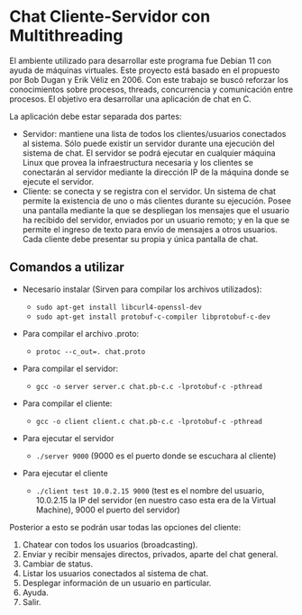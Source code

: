 # Chat Cliente-Servidor con Multithreading

El ambiente utilizado para desarrollar este programa fue Debian 11 con ayuda de máquinas virtuales. Este proyecto está basado en el propuesto por Bob Dugan y Erik Véliz en 2006. Con este trabajo se buscó reforzar los conocimientos sobre procesos, threads, concurrencia y comunicación entre procesos. El objetivo era desarrollar una aplicación de chat en C.

La aplicación debe estar separada dos partes:
- Servidor: mantiene una lista de todos los clientes/usuarios conectados al sistema. Sólo puede existir un servidor durante una ejecución del sistema de chat. El servidor se podrá ejecutar en cualquier máquina Linux que provea la infraestructura necesaria y los clientes se conectarán al servidor mediante la dirección IP de la máquina donde se ejecute el servidor.
- Cliente: se conecta y se registra con el servidor. Un sistema de chat permite la existencia de uno o más clientes durante su ejecución. Posee una pantalla mediante la que se despliegan los mensajes que el usuario ha recibido del servidor, enviados por un usuario remoto; y en la que se permite el ingreso de texto para envío de mensajes a otros usuarios. Cada cliente debe presentar su propia y única pantalla de chat.

## Comandos a utilizar
- Necesario instalar (Sirven para compilar los archivos utilizados):
  - `sudo apt-get install libcurl4-openssl-dev`
  - `sudo apt-get install protobuf-c-compiler libprotobuf-c-dev`
- Para compilar el archivo .proto:
  - `protoc --c_out=. chat.proto`
  
- Para compilar el servidor:
  - `gcc -o server server.c chat.pb-c.c -lprotobuf-c -pthread`
  
- Para compilar el cliente:
  - `gcc -o client client.c chat.pb-c.c -lprotobuf-c -pthread`
  
- Para ejecutar el servidor
  - `./server 9000` (9000 es el puerto donde se escuchara al cliente)
  
- Para ejecutar el cliente
  - `./client test 10.0.2.15 9000` (test es el nombre del usuario, 10.0.2.15 la IP del servidor (en nuestro caso esta era de la Virtual Machine), 9000 el puerto del servidor)
  
Posterior a esto se podrán usar todas las opciones del cliente:
1. Chatear con todos los usuarios (broadcasting).
2. Enviar y recibir mensajes directos, privados, aparte del chat general.
3. Cambiar de status.
4. Listar los usuarios conectados al sistema de chat.
5. Desplegar información de un usuario en particular.
6. Ayuda.
7. Salir.
